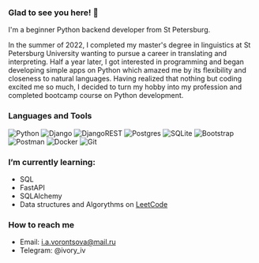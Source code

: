 ### Glad to see you here! 👋

I'm a beginner Python backend developer from St Petersburg.

In the summer of 2022, I completed my master's degree in linguistics at St Petersburg University wanting to pursue a career in translating and interpreting.
Half a year later, I got interested in programming and began developing simple apps on Python which amazed me by its flexibility and closeness to natural languages.
Having realized that nothing but coding excited me so much, I decided to turn my hobby into my profession and completed bootcamp course on Python development.


### Languages and Tools

![Python](https://img.shields.io/badge/python-3670A0?style=for-the-badge&logo=python&logoColor=ffdd54)
![Django](https://img.shields.io/badge/django-%23092E20.svg?style=for-the-badge&logo=django&logoColor=white) ![DjangoREST](https://img.shields.io/badge/DJANGO-REST-ff1709?style=for-the-badge&logo=django&logoColor=white&color=ff1709&labelColor=gray)
![Postgres](https://img.shields.io/badge/postgres-%23316192.svg?style=for-the-badge&logo=postgresql&logoColor=white) ![SQLite](https://img.shields.io/badge/sqlite-%2307405e.svg?style=for-the-badge&logo=sqlite&logoColor=white)
![Bootstrap](https://img.shields.io/badge/bootstrap-%238511FA.svg?style=for-the-badge&logo=bootstrap&logoColor=white)
![Postman](https://img.shields.io/badge/Postman-FF6C37?style=for-the-badge&logo=postman&logoColor=white)
![Docker](https://img.shields.io/badge/docker-%230db7ed.svg?style=for-the-badge&logo=docker&logoColor=white)
![Git](https://img.shields.io/badge/git-%23F05033.svg?style=for-the-badge&logo=git&logoColor=white)

### I’m currently learning:

- SQL
- FastAPI
- SQLAlchemy
- Data structures and Algorythms on [LeetCode](https://leetcode.com/)
    

### How to reach me

  - Email: i.a.vorontsova@mail.ru
  - Telegram: @ivory_iv

